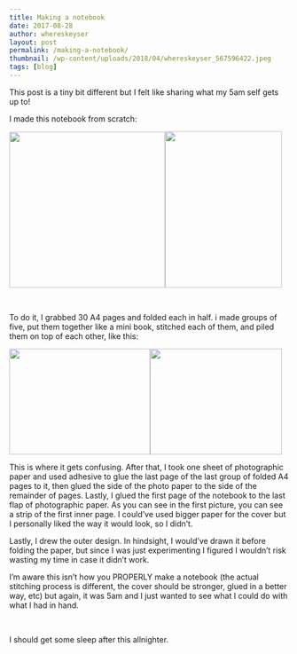 ```yaml
---
title: Making a notebook
date: 2017-08-28
author: whereskeyser
layout: post
permalink: /making-a-notebook/
thumbnail: /wp-content/uploads/2018/04/whereskeyser_567596422.jpeg
tags: [blog]
---
```


This post is a tiny bit different but I felt like sharing what my 5am self gets up to!

I made this notebook from scratch:

<img class="alignnone size-full wp-image-46" src="http://whereskeyser.com/wp-content/uploads/2018/04/whereskeyser_567596422.jpeg" alt="" width="281" height="281" srcset="https://whereskeyser.com/wp-content/uploads/2018/04/whereskeyser_567596422.jpeg 281w, https://whereskeyser.com/wp-content/uploads/2018/04/whereskeyser_567596422-150x150.jpeg 150w" sizes="(max-width: 281px) 100vw, 281px" /><img class="alignnone size-full wp-image-45" src="http://whereskeyser.com/wp-content/uploads/2018/04/2.jpg" alt="" width="211" height="282" /> 

&nbsp;

To do it, I grabbed 30 A4 pages and folded each in half. i made groups of five, put them together like a mini book, stitched each of them, and piled them on top of each other, like this:

<img class="alignnone size-full wp-image-47" src="http://whereskeyser.com/wp-content/uploads/2018/04/4.jpg" alt="" width="254" height="191" /><img class="alignnone size-full wp-image-48" src="http://whereskeyser.com/wp-content/uploads/2018/04/kksahsal.jpg" alt="" width="238" height="191" /> 

This is where it gets confusing. After that, I took one sheet of photographic paper and used adhesive to glue the last page of the last group of folded A4 pages to it, then glued the side of the photo paper to the side of the remainder of pages. Lastly, I glued the first page of the notebook to the last flap of photographic paper. As you can see in the first picture, you can see a strip of the first inner page. I could&#8217;ve used bigger paper for the cover but I personally liked the way it would look, so I didn&#8217;t.

Lastly, I drew the outer design. In hindsight, I would&#8217;ve drawn it before folding the paper, but since I was just experimenting I figured I wouldn&#8217;t risk wasting my time in case it didn&#8217;t work.

I&#8217;m aware this isn&#8217;t how you PROPERLY make a notebook (the actual stitching process is different, the cover should be stronger, glued in a better way, etc) but again, it was 5am and I just wanted to see what I could do with what I had in hand.

&nbsp;

I should get some sleep after this allnighter.
